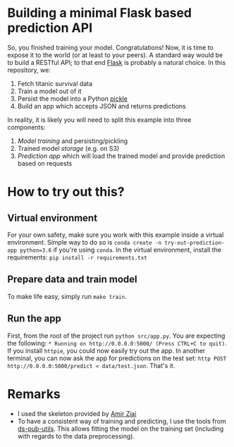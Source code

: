 # Building a minimal Flask based prediction API

So, you finished training your model.
Congratulations!
Now, it is time to expose it to the world (or at least to your peers).
A standard way would be to build a RESTful API; to that end [Flask](http://flask.pocoo.org/) is probably a natural choice.
In this repository, we:

1. Fetch titanic survival data
2. Train a model out of it
3. Persist the model into a Python [pickle](https://docs.python.org/3/library/pickle.html)
4. Build an app which accepts JSON and returns predictions

In reality, it is likely you will need to split this example into three components:
1. *Model training* and persisting/pickling
2. Trained model *storage* (e.g. on S3)
3. *Prediction app* which will load the trained model and provide prediction based on requests

# How to try out this?

## Virtual environment

For your own safety, make sure you work with this example inside a virtual environment.
Simple way to do so is `conda create -n try-out-prediction-app python=3.6` if you're using `conda`.
In the virtual environment, install the requirements: `pip install -r requirements.txt`

## Prepare data and train model

To make life easy, simply run `make train`.

## Run the app

First, from the root of the project run `python src/app.py`.
You are expecting the following: `* Running on http://0.0.0.0:5000/ (Press CTRL+C to quit)`.
If you install `httpie`, you could now easily try out the app.
In another terminal, you can now ask the app for predictions on the test set: `http POST http://0.0.0.0:5000/predict < data/test.json`.
That's it.

# Remarks

- I used the skeleton provided by [Amir Ziai](https://medium.com/@amirziai/a-flask-api-for-serving-scikit-learn-models-c8bcdaa41daa)
- To have a consistent way of training and predicting, I use the tools from [ds-pub-utils](https://github.com/drorata/ds-pub-utils).
  This allows fitting the model on the training set (including with regards to the data preprocessing).
